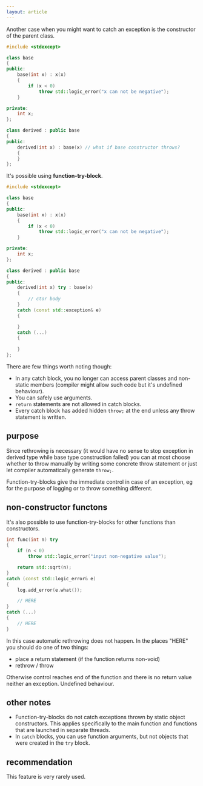 ```yaml
---
layout: article
---
```


Another case when you might want to catch an exception is the constructor of the parent class.

```c++
#include <stdexcept>

class base
{
public:
    base(int x) : x(x)
    {
        if (x < 0)
            throw std::logic_error("x can not be negative");
    }

private:
    int x;
};

class derived : public base
{
public:
    derived(int x) : base(x) // what if base constructor throws?
    {
    }
};
```

It's possible using **function-try-block**.

```c++
#include <stdexcept>

class base
{
public:
    base(int x) : x(x)
    {
        if (x < 0)
            throw std::logic_error("x can not be negative");
    }

private:
    int x;
};

class derived : public base
{
public:
    derived(int x) try : base(x)
    {
        // ctor body
    }
    catch (const std::exception& e)
    {

    }
    catch (...)
    {
        
    }
};
```

There are few things worth noting though:

- In any catch block, you no longer can access parent classes and non-static members (compiler might allow such code but it's undefined behaviour).
- You can safely use arguments.
- `return` statements are not allowed in catch blocks.
- Every catch block has added hidden `throw;` at the end unless any throw statement is written.

## purpose

Since rethrowing is necessary (it would have no sense to stop exception in derived type while base type construction failed) you can at most choose whether to throw manually by writing some concrete throw statement or just let compiler automatically generate `throw;`.

Function-try-blocks give the immediate control in case of an exception, eg for the purpose of logging or to throw something different.

## non-constructor functons

It's also possible to use function-try-blocks for other functions than constructors.

```c++
int func(int n) try
{
    if (n < 0)
        throw std::logic_error("input non-negative value");

    return std::sqrt(n);
}
catch (const std::logic_error& e)
{
    log.add_error(e.what());

    // HERE
}
catch (...)
{
    // HERE
}
```

In this case automatic rethrowing does not happen. In the places "HERE" you should do one of two things:

- place a return statement (if the function returns non-void)
- rethrow / throw

Otherwise control reaches end of the function and there is no return value neither an exception. Undefined behaviour.

## other notes

- Function-try-blocks do not catch exceptions thrown by static object constructors. This applies specifically to the main function and functions that are launched in separate threads.
- In `catch` blocks, you can use function arguments, but not objects that were created in the `try` block.

## recommendation

This feature is very rarely used.
